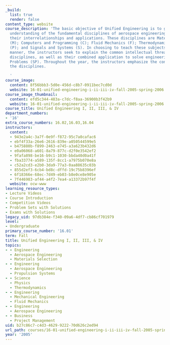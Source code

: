 ```yaml
---
_build:
  list: true
  render: false
content_type: website
course_description: 'The basic objective of Unified Engineering is to give a solid
  understanding of the fundamental disciplines of aerospace engineering, as well as
  their interrelationships and applications. These disciplines are Materials and Structures
  (M); Computers and Programming (C); Fluid Mechanics (F); Thermodynamics (T); Propulsion
  (P); and Signals and Systems (S). In choosing to teach these subjects in a unified
  manner, the instructors seek to explain the common intellectual threads in these
  disciplines, as well as their combined application to solve engineering Systems
  Problems (SP). Throughout the year, the instructors emphasize the connections among
  the disciplines.

  '
course_image:
  content: 8f56bbb3-5d0e-456d-c8b7-0911bec7cd0d
  website: 16-01-unified-engineering-i-ii-iii-iv-fall-2005-spring-2006
course_image_thumbnail:
  content: efd5c344-483a-c7dc-f8aa-36900b3f42b9
  website: 16-01-unified-engineering-i-ii-iii-iv-fall-2005-spring-2006
course_title: Unified Engineering I, II, III, & IV
department_numbers:
- '16'
extra_course_numbers: 16.02,16.03,16.04
instructors:
  content:
  - 943e2a4c-3a7f-0e9f-f872-95c7a0cafac6
  - ebf4f33a-26e6-2616-839e-a050544599e5
  - b475880b-f899-2463-e745-a3a623b432d6
  - e0a06068-a601-8a79-877c-d2f0e3542ef2
  - 9fafa898-be16-b9c1-1030-bbda40d0a41f
  - fba33774-a589-135f-8cc1-a7975b070e8a
  - c52a2cd3-e2b0-3da9-77a3-0aa88635c03b
  - 855d2ef3-6cb4-bd8c-dffd-19c75b8396ef
  - 6f18366e-68ec-7d49-eb03-b8e0ce8e905e
  - 7f446983-af44-a4f2-7ea4-a13372b97f4f
  website: ocw-www
learning_resource_types:
- Lecture Videos
- Course Introduction
- Competition Videos
- Problem Sets with Solutions
- Exams with Solutions
legacy_uid: 97db384e-f340-09a6-4df7-cb86cf701979
level:
- Undergraduate
primary_course_number: '16.01'
term: Fall
title: Unified Engineering I, II, III, & IV
topics:
- - Engineering
  - Aerospace Engineering
  - Materials Selection
- - Engineering
  - Aerospace Engineering
  - Propulsion Systems
- - Science
  - Physics
  - Thermodynamics
- - Engineering
  - Mechanical Engineering
  - Fluid Mechanics
- - Engineering
  - Aerospace Engineering
- - Business
  - Project Management
uid: b27c86c7-c4d3-4629-9222-70d626c2ed94
url_path: courses/16-01-unified-engineering-i-ii-iii-iv-fall-2005-spring-2006
year: '2005'
---
```

